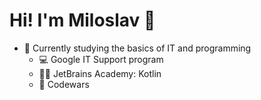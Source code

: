 # Hi! I'm Miloslav 👋

- 🌱 Currently studying the basics of IT and programming
  -  💻 Google IT Support program
  -  👨‍💻 JetBrains Academy: Kotlin
  -  🔄 Codewars

<!---
milojezek/milojezek is a ✨ special ✨ repository because its `README.md` (this file) appears on your GitHub profile.
You can click the Preview link to take a look at your changes.
--->
